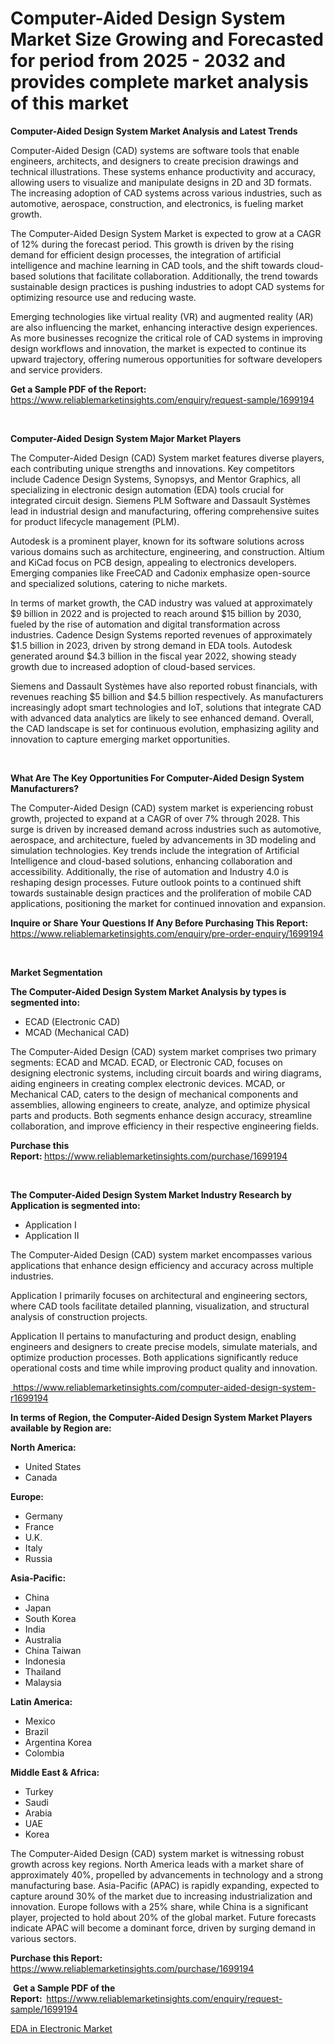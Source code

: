 <p><h1>Computer-Aided Design System Market Size Growing and Forecasted for period from 2025 - 2032 and provides complete market analysis of this market</h1></p><p><strong>Computer-Aided Design System Market Analysis and Latest Trends</strong></p>
<p><p>Computer-Aided Design (CAD) systems are software tools that enable engineers, architects, and designers to create precision drawings and technical illustrations. These systems enhance productivity and accuracy, allowing users to visualize and manipulate designs in 2D and 3D formats. The increasing adoption of CAD systems across various industries, such as automotive, aerospace, construction, and electronics, is fueling market growth.</p><p>The Computer-Aided Design System Market is expected to grow at a CAGR of 12% during the forecast period. This growth is driven by the rising demand for efficient design processes, the integration of artificial intelligence and machine learning in CAD tools, and the shift towards cloud-based solutions that facilitate collaboration. Additionally, the trend towards sustainable design practices is pushing industries to adopt CAD systems for optimizing resource use and reducing waste.</p><p>Emerging technologies like virtual reality (VR) and augmented reality (AR) are also influencing the market, enhancing interactive design experiences. As more businesses recognize the critical role of CAD systems in improving design workflows and innovation, the market is expected to continue its upward trajectory, offering numerous opportunities for software developers and service providers.</p></p>
<p><strong>Get a Sample PDF of the Report:&nbsp;</strong> <a href="https://www.reliablemarketinsights.com/enquiry/request-sample/1699194?utm_campaign=1937&utm_medium=2&utm_source=Github&utm_content=ia&utm_term=09012025&utm_id=computer-aided-design-system">https://www.reliablemarketinsights.com/enquiry/request-sample/1699194</a></p>
<p>&nbsp;</p>
<p><strong>Computer-Aided Design System Major Market Players</strong></p>
<p><p>The Computer-Aided Design (CAD) System market features diverse players, each contributing unique strengths and innovations. Key competitors include Cadence Design Systems, Synopsys, and Mentor Graphics, all specializing in electronic design automation (EDA) tools crucial for integrated circuit design. Siemens PLM Software and Dassault Systèmes lead in industrial design and manufacturing, offering comprehensive suites for product lifecycle management (PLM).</p><p>Autodesk is a prominent player, known for its software solutions across various domains such as architecture, engineering, and construction. Altium and KiCad focus on PCB design, appealing to electronics developers. Emerging companies like FreeCAD and Cadonix emphasize open-source and specialized solutions, catering to niche markets.</p><p>In terms of market growth, the CAD industry was valued at approximately $9 billion in 2022 and is projected to reach around $15 billion by 2030, fueled by the rise of automation and digital transformation across industries. Cadence Design Systems reported revenues of approximately $1.5 billion in 2023, driven by strong demand in EDA tools. Autodesk generated around $4.3 billion in the fiscal year 2022, showing steady growth due to increased adoption of cloud-based services.</p><p>Siemens and Dassault Systèmes have also reported robust financials, with revenues reaching $5 billion and $4.5 billion respectively. As manufacturers increasingly adopt smart technologies and IoT, solutions that integrate CAD with advanced data analytics are likely to see enhanced demand. Overall, the CAD landscape is set for continuous evolution, emphasizing agility and innovation to capture emerging market opportunities.</p></p>
<p>&nbsp;</p>
<p><strong>What Are The Key Opportunities For Computer-Aided Design System Manufacturers?</strong></p>
<p><p>The Computer-Aided Design (CAD) system market is experiencing robust growth, projected to expand at a CAGR of over 7% through 2028. This surge is driven by increased demand across industries such as automotive, aerospace, and architecture, fueled by advancements in 3D modeling and simulation technologies. Key trends include the integration of Artificial Intelligence and cloud-based solutions, enhancing collaboration and accessibility. Additionally, the rise of automation and Industry 4.0 is reshaping design processes. Future outlook points to a continued shift towards sustainable design practices and the proliferation of mobile CAD applications, positioning the market for continued innovation and expansion.</p></p>
<p><strong>Inquire or Share Your Questions If Any Before Purchasing This Report:</strong> <a href="https://www.reliablemarketinsights.com/enquiry/pre-order-enquiry/1699194?utm_campaign=1937&utm_medium=2&utm_source=Github&utm_content=ia&utm_term=09012025&utm_id=computer-aided-design-system">https://www.reliablemarketinsights.com/enquiry/pre-order-enquiry/1699194</a></p>
<p>&nbsp;</p>
<p><strong>Market Segmentation</strong></p>
<p><strong>The Computer-Aided Design System Market Analysis by types is segmented into:</strong></p>
<p><ul><li>ECAD (Electronic CAD)</li><li>MCAD (Mechanical CAD)</li></ul></p>
<p><p>The Computer-Aided Design (CAD) system market comprises two primary segments: ECAD and MCAD. ECAD, or Electronic CAD, focuses on designing electronic systems, including circuit boards and wiring diagrams, aiding engineers in creating complex electronic devices. MCAD, or Mechanical CAD, caters to the design of mechanical components and assemblies, allowing engineers to create, analyze, and optimize physical parts and products. Both segments enhance design accuracy, streamline collaboration, and improve efficiency in their respective engineering fields.</p></p>
<p><strong>Purchase this Report:&nbsp;</strong><a href="https://www.reliablemarketinsights.com/purchase/1699194?utm_campaign=1937&utm_medium=2&utm_source=Github&utm_content=ia&utm_term=09012025&utm_id=computer-aided-design-system">https://www.reliablemarketinsights.com/purchase/1699194</a></p>
<p>&nbsp;</p>
<p><strong>The Computer-Aided Design System Market Industry Research by Application is segmented into:</strong></p>
<p><ul><li>Application I</li><li>Application II</li></ul></p>
<p><p>The Computer-Aided Design (CAD) system market encompasses various applications that enhance design efficiency and accuracy across multiple industries. </p><p>Application I primarily focuses on architectural and engineering sectors, where CAD tools facilitate detailed planning, visualization, and structural analysis of construction projects. </p><p>Application II pertains to manufacturing and product design, enabling engineers and designers to create precise models, simulate materials, and optimize production processes. Both applications significantly reduce operational costs and time while improving product quality and innovation.</p></p>
<p><a href="https://www.reliablemarketinsights.com/computer-aided-design-system-r1699194?utm_campaign=1937&utm_medium=2&utm_source=Github&utm_content=ia&utm_term=09012025&utm_id=computer-aided-design-system">&nbsp;https://www.reliablemarketinsights.com/computer-aided-design-system-r1699194</a></p>
<p><strong>In terms of Region, the Computer-Aided Design System Market Players available by Region are:</strong></p>
<p>
    <p> <strong> North America: </strong>
        <ul>
            <li>United States</li>
            <li>Canada</li>
        </ul>
        </p> 
    <p> <strong> Europe: </strong>
        <ul>
            <li>Germany</li>
            <li>France</li>
            <li>U.K.</li>
            <li>Italy</li>
            <li>Russia</li>
        </ul>
        </p> 
    <p> <strong> Asia-Pacific: </strong>
        <ul>
            <li>China</li>
            <li>Japan</li>
            <li>South Korea</li>
            <li>India</li>
            <li>Australia</li>
            <li>China Taiwan</li>
            <li>Indonesia</li>
            <li>Thailand</li>
            <li>Malaysia</li>
        </ul>
        </p> 
    <p> <strong> Latin America: </strong>
        <ul>
            <li>Mexico</li>
            <li>Brazil</li>
            <li>Argentina Korea</li>
            <li>Colombia</li>
        </ul>
        </p> 
    <p> <strong> Middle East & Africa: </strong>
        <ul>
            <li>Turkey</li>
            <li>Saudi</li>
            <li>Arabia</li>
            <li>UAE</li>
            <li>Korea</li>
        </ul>
    </p>
    </p>
<p><p>The Computer-Aided Design (CAD) system market is witnessing robust growth across key regions. North America leads with a market share of approximately 40%, propelled by advancements in technology and a strong manufacturing base. Asia-Pacific (APAC) is rapidly expanding, expected to capture around 30% of the market due to increasing industrialization and innovation. Europe follows with a 25% share, while China is a significant player, projected to hold about 20% of the global market. Future forecasts indicate APAC will become a dominant force, driven by surging demand in various sectors.</p></p>
<p><strong>Purchase this Report: </strong><a href="https://www.reliablemarketinsights.com/purchase/1699194?utm_campaign=1937&utm_medium=2&utm_source=Github&utm_content=ia&utm_term=09012025&utm_id=computer-aided-design-system">https://www.reliablemarketinsights.com/purchase/1699194</a></p>
<p>&nbsp;<strong>Get a Sample PDF of the Report:&nbsp;&nbsp;</strong><a href="https://www.reliablemarketinsights.com/enquiry/request-sample/1699194?utm_campaign=1937&utm_medium=2&utm_source=Github&utm_content=ia&utm_term=09012025&utm_id=computer-aided-design-system">https://www.reliablemarketinsights.com/enquiry/request-sample/1699194</a></p>
<p><strong></strong></p>
<p><p><a href="https://github.com/Krish2023na/Market-Research-Report-List-6/blob/main/eda-in-electronic-market.md?utm_campaign=1937&utm_medium=2&utm_source=Github&utm_content=ia&utm_term=09012025&utm_id=computer-aided-design-system">EDA in Electronic Market</a></p></p>